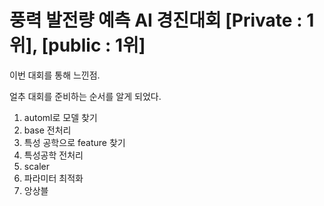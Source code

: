 # 풍력 발전량 예측 AI 경진대회 [Private : 1위], [public : 1위]

이번 대회를 통해 느낀점.

얼추 대회를 준비하는 순서를 알게 되었다.

1. automl로 모델 찾기
2. base 전처리
3. 특성 공학으로 feature 찾기
4. 특성공학 전처리
5. scaler
6. 파라미터 최적화
7. 앙상블

